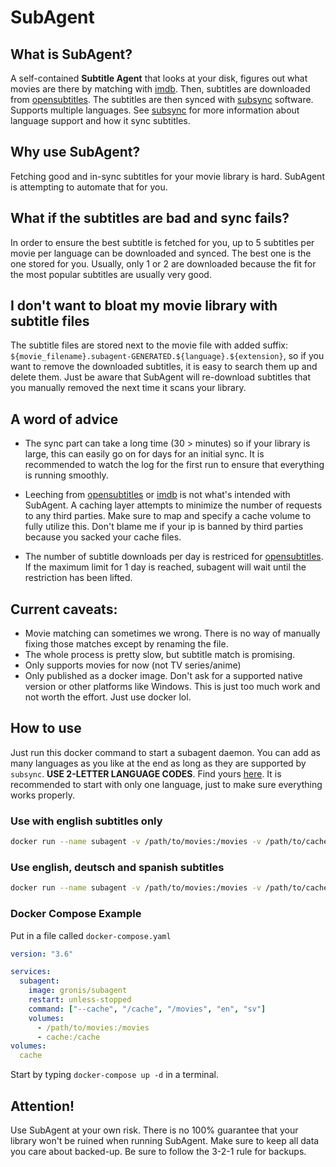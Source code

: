 # SubAgent

## What is SubAgent?
A self-contained <b>Subtitle Agent</b> that looks at your disk, figures out what movies are there by matching with [imdb](https://imdb.com). Then, subtitles are downloaded from [opensubtitles](https://opensubtitles.com). The subtitles are then synced with [subsync](https://github.com/sc0ty/subsync) software. Supports multiple languages. See [subsync](https://github.com/sc0ty/subsync) for more information about language support and how it sync subtitles.

## Why use SubAgent?
Fetching good and in-sync subtitles for your movie library is hard. SubAgent is attempting to automate that for you.

## What if the subtitles are bad and sync fails?
In order to ensure the best subtitle is fetched for you, up to 5 subtitles per movie per language can be downloaded and synced. The best one is the one stored for you. Usually, only 1 or 2 are downloaded because the fit for the most popular subtitles are usually very good.

## I don't want to bloat my movie library with subtitle files
The subtitle files are stored next to the movie file with added suffix:
`${movie_filename}.subagent-GENERATED.${language}.${extension}`, so if you want to remove the downloaded subtitles, it is easy to search them up and delete them. Just be aware that SubAgent will re-download subtitles that you manually removed the next time it scans your library.

## A word of advice
* The sync part can take a long time (30 > minutes) so if your library is large, this can easily go on for days for an initial sync. It is recommended to watch the log for the first run to ensure that everything is running smoothly.

* Leeching from [opensubtitles](https://opensubtitles.com) or [imdb](https://imdb.com) is not what's intended with SubAgent. A caching layer attempts to minimize the number of requests to any third parties. Make sure to map and specify a cache volume to fully utilize this. Don't blame me if your ip is banned by third parties because you sacked your cache files.

* The number of subtitle downloads per day is restriced for [opensubtitles](https://opensubtitles.com). If the maximum limit for 1 day is reached, subagent will wait until the restriction has been lifted.

## Current caveats:
- Movie matching can sometimes we wrong. There is no way of manually fixing those matches except by renaming the file. 
- The whole process is pretty slow, but subtitle match is promising.
- Only supports movies for now (not TV series/anime)
- Only published as a docker image. Don't ask for a supported native version or other platforms like Windows. This is just too much work and not worth the effort. Just use docker lol.

## How to use
Just run this docker command to start a subagent daemon. You can add as many languages as you like at the end as long as they are supported by `subsync`. <b>USE 2-LETTER LANGUAGE CODES</b>. Find yours [here](https://en.wikipedia.org/wiki/List_of_ISO_639-1_codes). It is recommended to start with only one language, just to make sure everything works properly.

### Use with english subtitles only
```sh
docker run --name subagent -v /path/to/movies:/movies -v /path/to/cache:/cache gronis/subagent --cache /cache /movies en
```
### Use english, deutsch and spanish subtitles
```sh
docker run --name subagent -v /path/to/movies:/movies -v /path/to/cache:/cache gronis/subagent --cache /cache /movies en de es
```

### Docker Compose Example
Put in a file called `docker-compose.yaml`
```yaml
version: "3.6"

services:
  subagent:
    image: gronis/subagent
    restart: unless-stopped
    command: ["--cache", "/cache", "/movies", "en", "sv"]
    volumes:
      - /path/to/movies:/movies
      - cache:/cache
volumes:
  cache
```
Start by typing `docker-compose up -d` in a terminal.

## Attention!
Use SubAgent at your own risk. There is no 100% guarantee that your library won't be ruined when running SubAgent. Make sure to keep all data you care about backed-up. Be sure to follow the 3-2-1 rule for backups.